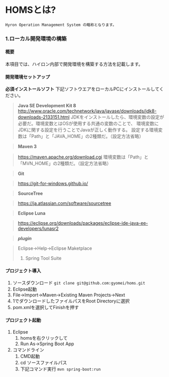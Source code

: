 # HOMSとは?
	Hyron Operation Management System の略称となります。

### 1.ローカル開発環境の構築

#### 概要
本項目では、ハイロン内部で開発環境を構築する方法を記載します。

#### 開発環境セットアップ
**必須インストールソフト**
下記ソフトウエアをローカルPCにインストールしてください。
> **Java SE Development Kit 8**
> http://www.oracle.com/technetwork/java/javase/downloads/jdk8-downloads-2133151.html
> JDKをインストールしたら、環境変数の設定が必要だ。環境変数とはOSが使用する共通の変数のことで、
> 環境変数にJDKに関する設定を行うことでJavaが正しく動作する。
> 設定する環境変数は「Path」と「JAVA_HOME」の2種類だ。（設定方法省略）

> **Maven 3**

> https://maven.apache.org/download.cgi
> 環境変数は「Path」と「MVN_HOME」の2種類だ。（設定方法省略）

> **Git**

> https://git-for-windows.github.io/

> **SourceTree**

> https://ja.atlassian.com/software/sourcetree

> **Eclipse Luna**

> https://eclipse.org/downloads/packages/eclipse-ide-java-ee-developers/lunasr2

> ***plugin***

> Eclipse->Help->Eclipse Maketplace
> 1. Spring Tool Suite


#### プロジェクト導入
1. ソースダウンロード
`git clone git@github.com:gyomei/homs.git`
2. Eclipse起動
3. File->Import->Maven->Existing Maven Projects->Next
4. 1でダウンロードしたファイルパスをRoot Directoryに選択
5. pom.xmlを選択してFinishを押す

#### プロジェクト起動
1. Eclipse
   1. homsを右クリックして
   2. Run As->Spring Boot App
2. コマンドライン
   1. CMD起動
   2. cd ソースファイルパス
   3. 下記コマンド実行
      `mvn spring-boot:run`




